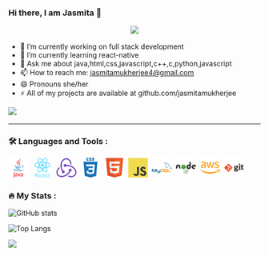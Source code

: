 ### Hi there, I am Jasmita 👋

<div id="header" align="center">
  <img src="https://media.giphy.com/media/M9gbBd9nbDrOTu1Mqx/giphy.gif" width="100"/>
</div>


- 🔭 I’m currently working on full stack development
- 🌱 I’m currently learning react-native
- 💬 Ask me about java,html,css,javascript,c++,c,python,javascript
- 📫 How to reach me: jasmitamukherjee4@gmail.com
- 😄 Pronouns she/her
- ⚡ All of my projects are available at github.com/jasmitamukherjee

![](https://visitor-badge.laobi.icu/badge?page_id=jasmitaukherjee.jasmitamukherjee)

---

### :hammer_and_wrench: Languages and Tools :
<div>
  <img src="https://github.com/devicons/devicon/blob/master/icons/java/java-original-wordmark.svg" title="Java" alt="Java" width="40" height="40"/>&nbsp;
  <img src="https://github.com/devicons/devicon/blob/master/icons/react/react-original-wordmark.svg" title="React" alt="React" width="40" height="40"/>&nbsp;
  <img src="https://github.com/devicons/devicon/blob/master/icons/redux/redux-original.svg" title="Redux" alt="Redux " width="40" height="40"/>&nbsp;
  <img src="https://github.com/devicons/devicon/blob/master/icons/css3/css3-plain-wordmark.svg"  title="CSS3" alt="CSS" width="40" height="40"/>&nbsp;
  <img src="https://github.com/devicons/devicon/blob/master/icons/html5/html5-original.svg" title="HTML5" alt="HTML" width="40" height="40"/>&nbsp;
  <img src="https://github.com/devicons/devicon/blob/master/icons/javascript/javascript-original.svg" title="JavaScript" alt="JavaScript" width="40" height="40"/>&nbsp;
  <img src="https://github.com/devicons/devicon/blob/master/icons/mysql/mysql-original-wordmark.svg" title="MySQL"  alt="MySQL" width="40" height="40"/>&nbsp;
  <img src="https://github.com/devicons/devicon/blob/master/icons/nodejs/nodejs-original-wordmark.svg" title="NodeJS" alt="NodeJS" width="40" height="40"/>&nbsp;
  <img src="https://github.com/devicons/devicon/blob/master/icons/amazonwebservices/amazonwebservices-plain-wordmark.svg" title="AWS" alt="AWS" width="40" height="40"/>&nbsp;
  <img src="https://github.com/devicons/devicon/blob/master/icons/git/git-original-wordmark.svg" title="Git" **alt="Git" width="40" height="40"/>
</div>


### :fire: My Stats :


![GitHub stats](https://github-readme-stats.vercel.app/api?username=jasmitamukherjee&show_icons=true&theme=vue)

![Top Langs](https://github-readme-stats.vercel.app/api/top-langs/?username=jasmitamukherjee&theme=vue)

<a href="https://git.io/streak-stats"><img src="https://streak-stats.demolab.com?user=jasmitamukherjee"/></a>


